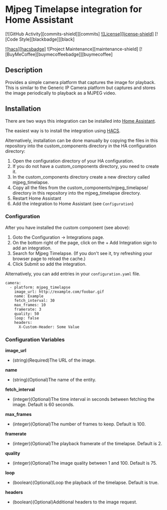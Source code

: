 # Mjpeg Timelapse integration for Home Assistant

[![GitHub Activity][commits-shield]][commits]
[![License][license-shield]](LICENSE.md)
[![Code Style][blackbadge]][black]

[![hacs][hacsbadge]](hacs)
![Project Maintenance][maintenance-shield]
[![BuyMeCoffee][buymecoffeebadge]][buymecoffee]

## Description

Provides a simple camera platform that captures the image for playback. This is similar to the Generic IP Camera platform but captures and stores the image periodically to playback as a MJPEG video.

## Installation

There are two ways this integration can be installed into [Home Assistant](https://www.home-assistant.io).

The easiest way is to install the integration using [HACS](https://hacs.xyz).

Alternatively, installation can be done manually by copying the files in this repository into the custom_components directory in the HA configuration directory:
1. Open the configuration directory of your HA configuration.
2. If you do not have a custom_components directory, you need to create it.
3. In the custom_components directory create a new directory called mjpeg_timelapse.
4. Copy all the files from the custom_components/mjpeg_timelapse/ directory in this repository into the mjpeg_timelapse directory.
5. Restart Home Assistant
6. Add the integration to Home Assistant (see `Configuration`)

### Configuration

After you have installed the custom component (see above):

1. Goto the Configuration -> Integrations page.
2. On the bottom right of the page, click on the + Add Integration sign to add an integration.
3. Search for Mjpeg Timelapse. (If you don't see it, try refreshing your browser page to reload the cache.)
4. Click Submit so add the integration.

Alternatively, you can add entries in your `configuration.yaml` file.

```
camera:
  - platform: mjpeg_timelapse
    image_url: http://example.com/foobar.gif
    name: Example
    fetch_interval: 30
    max_frames: 10
    framerate: 3
    quality: 50
    loop: false
    headers:
      X-Custom-Header: Some Value
```

### Configuration Variables

**image_url**
- (string)(Required)The URL of the image.

**name**
- (string)(Optional)The name of the entity.

**fetch_interval**
- (integer)(Optional)The time interval in seconds between fetching the image. Default is 60 seconds.

**max_frames**
- (integer)(Optional)The number of frames to keep. Default is 100.

**framerate**
- (integer)(Optional)The playback framerate of the timelapse. Default is 2.

**quality**
- (integer)(Optional)The image quality between 1 and 100. Default is 75.

**loop**
- (boolean)(Optional)Loop the playback of the timelapse. Default is true.

**headers**
- (boolean)(Optional)Additional headers to the image request.
